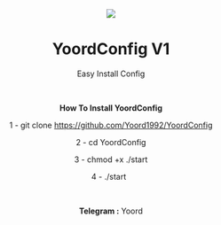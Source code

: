 <center>
<img src="http://s8.picofile.com/file/8346451742/LinTor.png">
<center/>

# YoordConfig V1
Easy Install Config
<p>
  &nbsp;

<b>How To Install YoordConfig</b>

1 - git clone https://github.com/Yoord1992/YoordConfig
<p>
2 - cd YoordConfig
<p>
3 - chmod +x ./start
<p>
4 - ./start
&nbsp;
  <p>
    <p>
&nbsp;
&nbsp;
<p>
<b>Telegram :</b> Yoord
<p>
